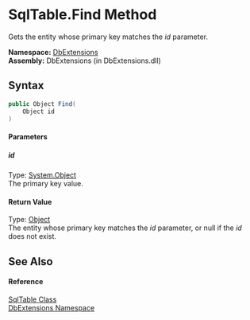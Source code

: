 SqlTable.Find Method
====================
Gets the entity whose primary key matches the *id* parameter.

**Namespace:** [DbExtensions][1]  
**Assembly:** DbExtensions (in DbExtensions.dll)

Syntax
------

```csharp
public Object Find(
	Object id
)
```

#### Parameters

##### *id*
Type: [System.Object][2]  
The primary key value.

#### Return Value
Type: [Object][2]  
 The entity whose primary key matches the *id* parameter, or null if the *id* does not exist. 

See Also
--------

#### Reference
[SqlTable Class][3]  
[DbExtensions Namespace][1]  

[1]: ../README.md
[2]: http://msdn.microsoft.com/en-us/library/e5kfa45b
[3]: README.md